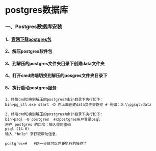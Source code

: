 # postgres数据库
### 一、Postgres数据库安装
#### 1、[官网下载postgres包](https://www.postgresql.org/docs/release/)
#### 2、解压postgres软件包
#### 3、到解压的postgres文件夹目录下创建data文件夹
#### 4、打开cmd终端切换到解压的posgres文件夹目录下
#### 5、执行启动postgres服务
```
1、终端cmd切换到解压的postgres为bin目录下执行如下：
bin>pg_ctl.exe start -D 你上面创建data文件夹路径 # 例如：D:\\pgsql\data

2、终端cmd切换到解压的postgres为bin目录下执行如下:
bin>psql -U postgres  #以postgres用户登录psql
用户 postgres 的口令：输入你的密码
psql (14.0)
输入 "help" 来获取帮助信息.

postgres=#   #这一步就可以你要执行的操作了
```